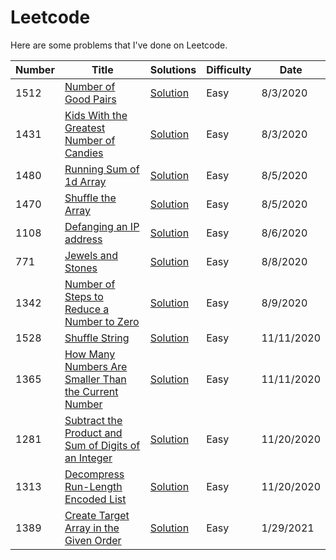 # Leetcode

Here are some problems that I've done on Leetcode.

| Number | Title                                                                                                                                       | Solutions                                                                    | Difficulty | Date       |
| ------ | ------------------------------------------------------------------------------------------------------------------------------------------- | ---------------------------------------------------------------------------- | ---------- | ---------- |
| 1512   | [Number of Good Pairs](https://leetcode.com/problems/number-of-good-pairs/)                                                                 | [Solution](./problems/number-of-good-pairs.js)                               | Easy       | 8/3/2020   |
| 1431   | [Kids With the Greatest Number of Candies](https://leetcode.com/problems/kids-with-the-greatest-number-of-candies/)                         | [Solution](./problems/greatest-number-of-candies)                            | Easy       | 8/3/2020   |
| 1480   | [Running Sum of 1d Array](https://leetcode.com/problems/running-sum-of-1d-array/)                                                           | [Solution](./problems/running-sum)                                           | Easy       | 8/5/2020   |
| 1470   | [Shuffle the Array](https://leetcode.com/problems/shuffle-the-array/)                                                                       | [Solution](./problems/shuffle-the-array)                                     | Easy       | 8/5/2020   |
| 1108   | [Defanging an IP address](https://leetcode.com/problems/defanging-an-ip-address/)                                                           | [Solution](./problems/shuffle-the-array)                                     | Easy       | 8/6/2020   |
| 771    | [Jewels and Stones](https://leetcode.com/problems/jewels-and-stones/)                                                                       | [Solution](./problems/jewels-and-stones)                                     | Easy       | 8/8/2020   |
| 1342   | [Number of Steps to Reduce a Number to Zero](https://leetcode.com/problems/number-of-steps-to-reduce-a-number-to-zero/)                     | [Solution](./problems/number-of-steps-to-reduce-a-number-to-zero/)           | Easy       | 8/9/2020   |
| 1528   | [Shuffle String](https://leetcode.com/problems/shuffle-string/)                                                                             | [Solution](./problems/shuffle-string/)                                       | Easy       | 11/11/2020 |
| 1365   | [How Many Numbers Are Smaller Than the Current Number](https://leetcode.com/problems/how-many-numbers-are-smaller-than-the-current-number/) | [Solution](./problems/how-many-numbers-are-smaller-than-the-current-number/) | Easy       | 11/11/2020 |
| 1281   | [Subtract the Product and Sum of Digits of an Integer](https://leetcode.com/problems/subtract-the-product-and-sum-of-digits-of-an-integer/) | [Solution](./problems/subtract-the-product-and-sum-of-digits-of-an-integer/) | Easy       | 11/20/2020 |
| 1313   | [Decompress Run-Length Encoded List](https://leetcode.com/problems/decompress-run-length-encoded-list/)                                     | [Solution](./problems/decompress-run-length-encoded-list/)                   | Easy       | 11/20/2020 |
| 1389   | [Create Target Array in the Given Order](https://leetcode.com/problems/create-target-array-in-the-given-order/)                             | [Solution](./create-target-array-in-the-given-order/)                        | Easy       | 1/29/2021  |
